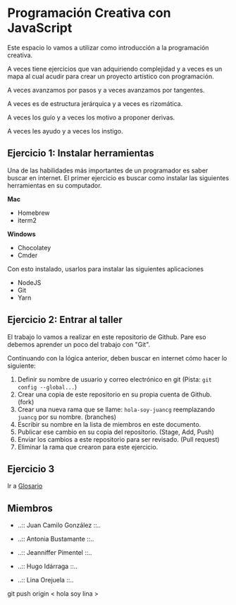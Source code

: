 # Programación Creativa con JavaScript

Este espacio lo vamos a utilizar como introducción a la programación creativa.

A veces tiene ejercicios que van adquiriendo complejidad y a veces es un mapa al cual acudir para crear un proyecto artístico con programación.

A veces avanzamos por pasos y a veces avanzamos por tangentes.

A veces es de estructura jerárquica y a veces es rizomática.

A veces los guío y a veces los motivo a proponer derivas.

A veces les ayudo y a veces los instigo.

## Ejercicio 1: Instalar herramientas

Una de las habilidades más importantes de un programador es saber buscar en internet. El primer ejercicio es buscar como instalar las siguientes herramientas en su computador.

**Mac**
- Homebrew
- iterm2

**Windows**
- Chocolatey
- Cmder

Con esto instalado, usarlos para instalar las siguientes aplicaciones
- NodeJS
- Git
- Yarn

## Ejercicio 2: Entrar al taller

El trabajo lo vamos a realizar en este repositorio de Github. Pare eso debemos aprender un poco del trabajo con "Git".

Continuando con la lógica anterior, deben buscar en internet cómo hacer lo siguiente:

1. Definir su nombre de usuario y correo electrónico en git (Pista: `git config --global...`)
2. Crear una copia de este repositorio en su propia cuenta de Github. (fork)
3. Crear una nueva rama que se llame: `hola-soy-juancg` reemplazando `juancg` por su nombre. (branches)
4. Escribir su nombre en la lista de miembros en este documento.
5. Publicar ese cambio en su copia del repositorio. (Stage, Add, Push)
6. Enviar los cambios a este repositorio para ser revisado. (Pull request)
7. Eliminar la rama que crearon para este ejercicio.

## Ejercicio 3

Ir a [Glosario](Glosario.md)

## Miembros

- ..:: Juan Camilo González ::..
- ..:: Antonia Bustamante ::..
- ..:: Jeanniffer Pimentel ::..
- ..:: Hugo Idárraga ::..

- ..:: Lina Orejuela ::..

git push origin < hola soy lina >
